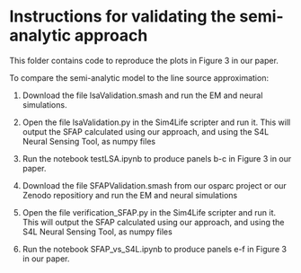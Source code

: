 # Instructions for validating the semi-analytic approach

This folder contains code to reproduce the plots in Figure 3 in our paper. 

To compare the semi-analytic model to the line source approximation:
1. Download the file lsaValidation.smash and run the EM and neural simulations.
2. Open the file lsaValidation.py in the Sim4Life scripter and run it. This will output the SFAP calculated using our approach, and using the S4L Neural Sensing Tool, as numpy files
3. Run the notebook testLSA.ipynb to produce panels b-c in Figure 3 in our paper.

1. Download the file SFAPValidation.smash from our osparc project or our Zenodo repositiory and run the EM and neural simulations
2. Open the file verification_SFAP.py in the Sim4Life scripter and run it. This will output the SFAP calculated using our approach, and using the S4L Neural Sensing Tool, as numpy files
3. Run the notebook SFAP_vs_S4L.ipynb to produce panels e-f in Figure 3 in our paper.
